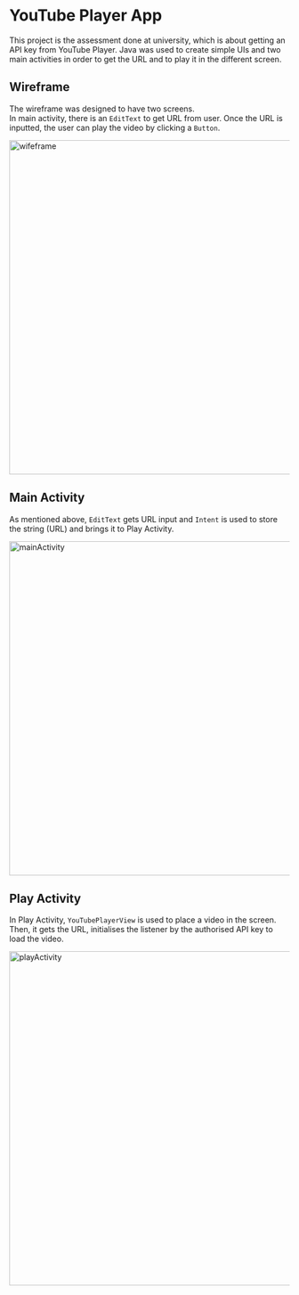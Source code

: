 # YouTube Player App

This project is the assessment done at university, which is about getting an API key from YouTube Player. Java was used to create simple UIs and two main activities in order to get the URL and to play it in the different screen.

## Wireframe

The wireframe was designed to have two screens. </br>
In main activity, there is an `EditText` to get URL from user. Once the URL is inputted, the user can play the video by clicking a `Button`.

<img width="600" alt="wifeframe" src="https://user-images.githubusercontent.com/57608628/148474835-d634f6df-8e75-48f8-ba06-4c827241cc56.png">

## Main Activity

As mentioned above, `EditText` gets URL input and `Intent` is used to store the string (URL) and brings it to Play Activity.

<img width="600" alt="mainActivity" src="https://user-images.githubusercontent.com/57608628/148475830-e4d4d6db-8390-4e1d-b946-d26c3ca8d9bf.png">

## Play Activity

In Play Activity, `YouTubePlayerView` is used to place a video in the screen. Then, it gets the URL, initialises the listener by the authorised API key to load the video.

<img width="600" alt="playActivity" src="https://user-images.githubusercontent.com/57608628/148476092-8f9f8952-1beb-4360-a7ba-2ae04df9acaf.png">
